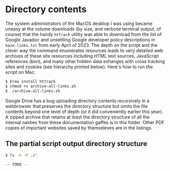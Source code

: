 # Directory contents

The system administrators of the MacOS desktop I was using became uneasy at the volume downloads 
(by size, and verbose terminal output, of course) that the handy `httrack` utility was able to 
download from the list of Google Javadoc and unsettling Google developer policy descriptions 
in `base-links.txt` from early April of 2023. The depth on the script and the clever way the 
command enumerates resources leads to very detailed web archives of these site resources including 
HTML text sources, JavaScript references (bon), and many other hidden data exhanges with cross tracking 
sites and cookies (see hierarchy printed below). 
Here's how to run the script on Mac:
```bash
$ brew install httrack
$ chmod +x archive-all-links.sh
$ ./archive-all-links.sh
```
Google Drive has a bug uploading directory contents recursively in a webbrowser that 
preserves the directory structure but omits the file contents beyond one level of depth 
(or it did conveniently earlier this year). A zipped archive that retains at least the directory structure of all 
the internal nasties from these documentation gaffes is in this folder. Other PDF copies of important websites 
saved by themseleves are in the listings. 

## The partial script output directory structure

```bash
$ ls -h -R ./*

-- TODO -- 
```
